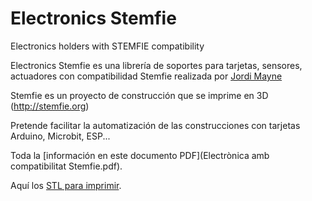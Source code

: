 # Electronics Stemfie
Electronics holders with STEMFIE compatibility

Electronics Stemfie es una librería de soportes para tarjetas, sensores, actuadores 
con compatibilidad Stemfie realizada por [Jordi Mayne](https://github.com/maynej) 

Stemfie es un proyecto de construcción que se imprime en 3D (http://stemfie.org) 

Pretende facilitar la automatización de las construcciones con tarjetas Arduino, Microbit, ESP...

Toda la [información en este documento PDF](Electrònica amb compatibilitat Stemfie.pdf).

Aquí los [STL para imprimir](stl).
